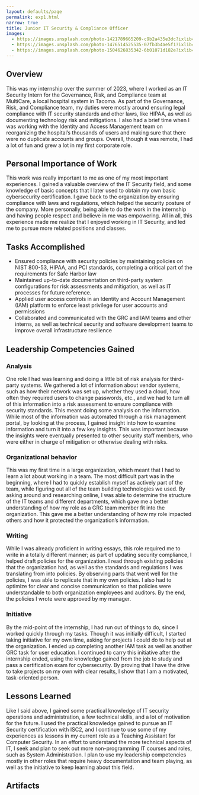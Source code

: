 ```yaml
---
layout: defaults/page
permalink: exp1.html
narrow: true
title: Junior IT Security & Compliance Officer
images:
  - https://images.unsplash.com/photo-1421789665209-c9b2a435e3dc?ixlib=rb-0.3.5&ixid=eyJhcHBfaWQiOjEyMDd9&s=5b1016b885e7438c4633109d77368d4d&auto=format&fit=crop&w=1651&q=80
  - https://images.unsplash.com/photo-1476514525535-07fb3b4ae5f1?ixlib=rb-0.3.5&ixid=eyJhcHBfaWQiOjEyMDd9&s=468a8c18f5d811cf03c654b653b5089e&auto=format&fit=crop&w=1650&q=80
  - https://images.unsplash.com/photo-1504626835342-6b01071d182e?ixlib=rb-0.3.5&ixid=eyJhcHBfaWQiOjEyMDd9&s=975855d515c9d56352ee3bfe74287f2b&auto=format&fit=crop&w=1651&q=80
---
```


## Overview
This was my internship over the summer of 2023, where I worked as an IT Security Intern for the Governance, Risk, and Compliance team at MultiCare, a local hospital system in Tacoma. As part of the Governance, Risk, and Compliance team, my duties were mostly around ensuring legal compliance with IT security standards and other laws, like HIPAA, as well as documenting technology risk and mitigations. I also had a brief time when I was working with the Identity and Access Management team on reorganizing the hospital’s thousands of users and making sure that there were no duplicate accounts and groups. Overall, though it was remote, I had a lot of fun and grew a lot in my first corporate role. 

## Personal Importance of Work
This work was really important to me as one of my most important experiences. I gained a valuable overview of the IT Security field, and some knowledge of basic concepts that I later used to obtain my own basic cybersecurity certification. I gave back to the organization by ensuring compliance with laws and regulations, which helped the security posture of the company. More personally, being able to do the work in the internship and having people respect and believe in me was empowering. All in all, this experience made me realize that I enjoyed working in IT Security, and led me to pursue more related positions and classes. 

## Tasks Accomplished
- Ensured compliance with security policies by maintaining policies on NIST 800-53, HIPAA, and PCI standards, completing a critical part of the requirements for Safe Harbor law
- Maintained up-to-date documentation on third-party system configurations for risk assessments and mitigation, as well as IT processes for future reference.
- Applied user access controls in an Identity and Account Management (IAM) platform to enforce least privilege for user accounts and permissions
- Collaborated and communicated with the GRC and IAM teams and other interns, as well as technical security and software development teams to improve overall infrastructure resilience


## Leadership Competencies Gained

### Analysis
One role I had was learning and doing a little bit of risk analysis for third-party systems. We gathered a lot of information about vendor systems, such as how their network was set up, whether they used a cloud, how often they required users to change passwords, etc., and we had to turn all of this information into a risk assessment to ensure compliance with security standards. This meant doing some analysis on the information. While most of the information was automated through a risk management portal, by looking at the process, I gained insight into how to examine information and turn it into a few key insights. This was important because the insights were eventually presented to other security staff members, who were either in charge of mitigation or otherwise dealing with risks.


### Organizational behavior
This was my first time in a large organization, which meant that I had to learn a lot about working in a team. The most difficult part was in the beginning, where I had to quickly establish myself as actively part of the team, while figuring out all of the team building technologies we used. By asking around and researching online, I was able to determine the structure of the IT teams and different departments, which gave me a better understanding of how my role as a GRC team member fit into the organization. This gave me a better understanding of how my role impacted others and how it protected the organization’s information.


### Writing
While I was already proficient in writing essays, this role required me to write in a totally different manner; as part of updating security compliance, I helped draft policies for the organization. I read through existing policies that the organization had, as well as the standards and regulations I was translating from into policies. By observing parts that went well for the policies, I was able to replicate that in my own policies. I also had to optimize for clear and concise communication so that policies were understandable to both organization employees and auditors. By the end, the policies I wrote were approved by my manager.


### Initiative
By the mid-point of the internship, I had run out of things to do, since I worked quickly through my tasks. Though it was initially difficult, I started taking initiative for my own time, asking for projects I could do to help out at the organization. I ended up completing another IAM task as well as another GRC task for user education. I continued to carry this initiative after the internship ended, using the knowledge gained from the job to study and pass a certification exam for cybersecurity. By proving that I have the drive to take projects on my own with clear results, I show that I am a motivated, task-oriented person. 


## Lessons Learned
Like I said above, I gained some practical knowledge of IT security operations and administration, a few technical skills, and a lot of motivation for the future. I used the practical knowledge gained to pursue an IT Security certification with ISC2, and I continue to use some of my experiences as lessons in my current role as a Teaching Assistant for Computer Security. In an effort to understand the more technical aspects of IT, I seek and plan to seek out more non-programming IT courses and roles, such as System Administration. I plan to use my leadership competencies mostly in other roles that require heavy documentation and team playing, as well as the initiative to keep learning about this field. 


## Artifacts
